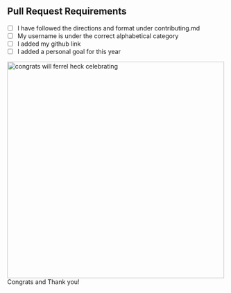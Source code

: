 <!-- Thank you for taking the time to contribute to this project!
In order to get this pull request (PR) merged in a reasonable amount of time, please follow this checklist -->

## Pull Request Requirements
<!-- Replace the whitespace between the square brackets with an 'x', e.g. [x]. After you create the PR, they will become checkboxes that you can click on. -->
-   [ ] I have followed the directions and format under contributing.md
-   [ ] My username is under the correct alphabetical category
-   [ ] I added my github link
-   [ ] I added a personal goal for this year

<img width="500" src="assests/congrats.gif" alt="congrats will ferrel heck celebrating" />
Congrats and Thank you!
